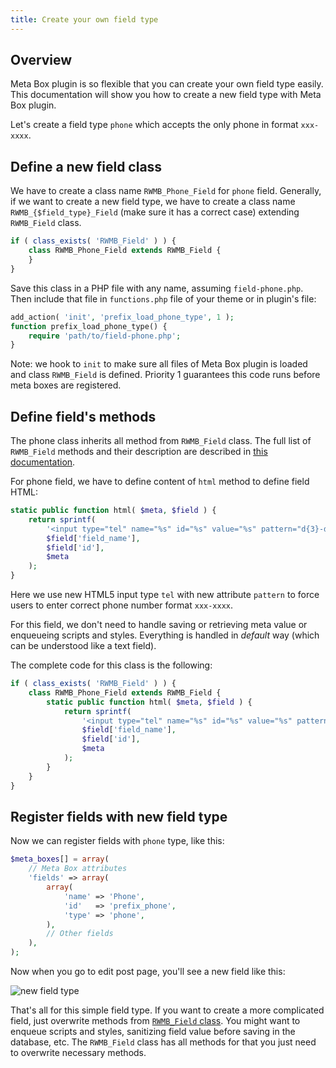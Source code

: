 ```yaml
---
title: Create your own field type
---
```


## Overview

Meta Box plugin is so flexible that you can create your own field type easily. This documentation will show you how to create a new field type with Meta Box plugin.

Let's create a field type `phone` which accepts the only phone in format `xxx-xxxx`.

## Define a new field class

We have to create a class name `RWMB_Phone_Field` for `phone` field. Generally, if we want to create a new field type, we have to create a class name `RWMB_{$field_type}_Field` (make sure it has a correct case) extending `RWMB_Field` class.

```php
if ( class_exists( 'RWMB_Field' ) ) {
    class RWMB_Phone_Field extends RWMB_Field {
    }
}
```

Save this class in a PHP file with any name, assuming `field-phone.php`. Then include that file in `functions.php` file of your theme or in plugin's file:

```php
add_action( 'init', 'prefix_load_phone_type', 1 );
function prefix_load_phone_type() {
    require 'path/to/field-phone.php';
}
```

Note: we hook to `init` to make sure all files of Meta Box plugin is loaded and class `RWMB_Field` is defined. Priority 1 guarantees this code runs before meta boxes are registered.

## Define field's methods

The phone class inherits all method from `RWMB_Field` class. The full list of `RWMB_Field` methods and their description are described in [this documentation](/rwmb_field-class/).

For phone field, we have to define content of `html` method to define field HTML:

```php
static public function html( $meta, $field ) {
	return sprintf(
		'<input type="tel" name="%s" id="%s" value="%s" pattern="d{3}-d{4}">',
		$field['field_name'],
		$field['id'],
		$meta
	);
}
```

Here we use new HTML5 input type `tel` with new attribute `pattern` to force users to enter correct phone number format `xxx-xxxx`.

For this field, we don't need to handle saving or retrieving meta value or enqueueing scripts and styles. Everything is handled in *default* way (which can be understood like a text field).

The complete code for this class is the following:

```php
if ( class_exists( 'RWMB_Field' ) ) {
	class RWMB_Phone_Field extends RWMB_Field {
		static public function html( $meta, $field ) {
			return sprintf(
				'<input type="tel" name="%s" id="%s" value="%s" pattern="\d{3}-\d{4}">',
				$field['field_name'],
				$field['id'],
				$meta
			);
		}
	}
}
```

## Register fields with new field type

Now we can register fields with `phone` type, like this:

```php
$meta_boxes[] = array(
    // Meta Box attributes
    'fields' => array(
        array(
            'name' => 'Phone',
            'id'   => 'prefix_phone',
            'type' => 'phone',
        ),
        // Other fields
    ),
);
```

Now when you go to edit post page, you'll see a new field like this:

![new field type](http://i.imgur.com/lK8DRW7.png)

That's all for this simple field type. If you want to create a more complicated field, just overwrite methods from [`RWMB_Field` class](/rwmb-field-class/). You might want to enqueue scripts and styles, sanitizing field value before saving in the database, etc. The `RWMB_Field` class has all methods for that you just need to overwrite necessary methods.